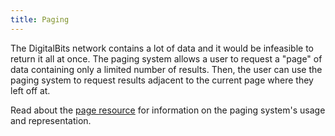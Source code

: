 ```yaml
---
title: Paging
---
```


The DigitalBits network contains a lot of data and it would be infeasible to return it all at once. The paging system allows
a user to request a "page" of data containing only a limited number of results. Then, the user can use the paging system
to request results adjacent to the current page where they left off at.

Read about the [page resource](https://github.com/xdbfoundation/go/tree/master/services/frontier/internal/docs/reference/resources/page.md) for information on the paging system's usage and representation.


